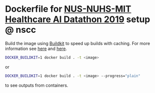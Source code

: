 # Dockerfile for [NUS-NUHS-MIT Healthcare AI Datathon 2019](http://www.nus-datathon.com/) setup @ nscc

Build the image using [Buildkit](https://github.com/moby/buildkit) to speed up builds with caching. For more information see [here](https://docs.docker.com/develop/develop-images/build_enhancements) and [here](https://github.com/moby/buildkit/blob/master/frontend/dockerfile/docs/experimental.md).

```sh
DOCKER_BUILDKIT=1 docker build . -t <image>
```
or
```sh
DOCKER_BUILDKIT=1 docker build . -t <image> --progress="plain"
```
to see outputs from containers.
